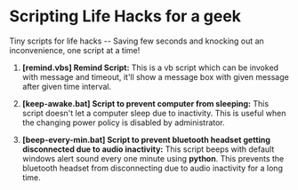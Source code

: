 # Scripting Life Hacks for a geek
Tiny scripts for life hacks -- Saving few seconds and knocking out an inconvenience, one script at a time!

1. **[remind.vbs] Remind Script:** This is a vb script which can be invoked with message and timeout, it'll show a message box with given message after given time interval.

2. **[keep-awake.bat] Script to prevent computer from sleeping:** This script doesn't let a computer sleep due to inactivity. This is useful when the changing power policy is disabled by administrator.

3. **[beep-every-min.bat] Script to prevent bluetooth headset getting disconnected due to audio inactivity:** This script beeps with default windows alert sound every one minute using **python**. This prevents the bluetooth headset from disconnecting due to audio inactivity for a long time.
